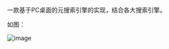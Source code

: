 一款基于PC桌面的元搜索引擎的实现，结合各大搜索引擎。

如图：

![image](https://github.com/jlygit/some_personal_project/blob/master/ui_show/sousuo.png)
